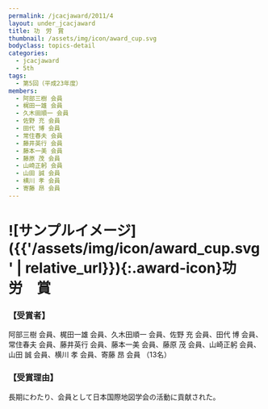 ```yaml
---
permalink: /jcacjaward/2011/4
layout: under_jcacjaward
title: 功　労　賞
thumbnail: /assets/img/icon/award_cup.svg
bodyclass: topics-detail
categories:
  - jcacjaward
  - 5th
tags:
  - 第5回（平成23年度）
members:
  - 阿部三樹 会員
  - 梶田一雄 会員
  - 久木田順一 会員
  - 佐野 充 会員
  - 田代 博 会員
  - 常住春夫 会員
  - 藤井英行 会員
  - 藤本一美 会員
  - 藤原 茂 会員
  - 山崎正躬 会員
  - 山田 誠 会員
  - 横川 孝 会員
  - 寄藤 昂 会員
---
```


# ![サンプルイメージ]({{'/assets/img/icon/award_cup.svg' | relative_url}}){:.award-icon}功　労　賞

### 【受賞者】

阿部三樹 会員、梶田一雄 会員、久木田順一 会員、佐野 充 会員、田代 博 会員、常住春夫 会員、藤井英行 会員、藤本一美 会員、藤原 茂 会員、山崎正躬 会員、山田 誠 会員、横川 孝 会員、寄藤 昂 会員 （13名）

### 【受賞理由】

長期にわたり、会員として日本国際地図学会の活動に貢献された。
